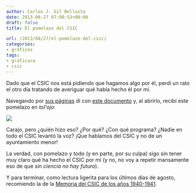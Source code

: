 ```yaml
---
author: Carlos J. Gil Bellosta
date: 2013-08-27 07:08:53+00:00
draft: false
title: El pomelazo del CSIC

url: /2013/08/27/el-pomelazo-del-csic/
categories:
- gráficos
tags:
- graficaca
- csic
---
```


Dado que el CSIC nos está pidiendo que hagamos algo por él, perdí un rato el otro día tratando de averiguar qué había hecho él por mí.

Navegando por [sus páginas](http://www.csic.es/web/guest/datos-sobre-el-csic) di con [este documento](http://documenta.wi.csic.es/alfresco/downloadpublic/direct/workspace/SpacesStore/d964585c-6199-4801-87f0-0275a0ca487f/CISC_cifras_junio_2007.pdf) y, al abrirlo, recibí este pomelazo en _tol'ojo_:

[![](/wp-uploads/2013/08/pomelazo_csic.png)
](/wp-uploads/2013/08/pomelazo_csic.png)

Carajo, pero ¿quién hizo eso? ¿Por qué? ¿Con qué programa? ¿Nadie en todo el CSIC levantó la voz? ¡Que hablamos del CSIC y no de un ayuntamiento menor!

La verdad, con pomelazo y todo (y en parte, por su culpa) sigo sin tener muy claro qué ha hecho el CSIC por mí (y no, no voy a repetir mansamente eso de que _sin ciencia no hay futuro_).

Y para terminar, como lectura ligerita para los últimos días de agosto, recomiendo la de la [Memoria del CSIC de los años 1940-1941](http://documenta.wi.csic.es/alfresco/downloadpublic/direct/workspace/SpacesStore/83b0d300-0202-4df8-920d-cf084250007e/1940_1941.pdf).
